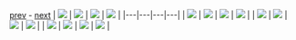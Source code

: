 
[prev](#blank) - [next](gal_1.md)
| [![](../thumb/uncompressed_scenario_training_training.tfrecord-00135-of-01000.gif)](../vid/uncompressed_scenario_training_training.tfrecord-00135-of-01000.gif)  | [![](../thumb/uncompressed_scenario_training_training.tfrecord-00202-of-01000.gif)](../vid/uncompressed_scenario_training_training.tfrecord-00202-of-01000.gif)  | [![](../thumb/uncompressed_scenario_training_training.tfrecord-00122-of-01000.gif)](../vid/uncompressed_scenario_training_training.tfrecord-00122-of-01000.gif)  | [![](../thumb/uncompressed_scenario_training_training.tfrecord-00177-of-01000.gif)](../vid/uncompressed_scenario_training_training.tfrecord-00177-of-01000.gif)  |
|---|---|---|---|
| [![](../thumb/uncompressed_scenario_training_training.tfrecord-00038-of-01000.gif)](../vid/uncompressed_scenario_training_training.tfrecord-00038-of-01000.gif)  | [![](../thumb/uncompressed_scenario_training_training.tfrecord-00000-of-01000.gif)](../vid/uncompressed_scenario_training_training.tfrecord-00000-of-01000.gif)  | [![](../thumb/uncompressed_scenario_training_training.tfrecord-00030-of-01000.gif)](../vid/uncompressed_scenario_training_training.tfrecord-00030-of-01000.gif)  | [![](../thumb/uncompressed_scenario_training_training.tfrecord-00037-of-01000.gif)](../vid/uncompressed_scenario_training_training.tfrecord-00037-of-01000.gif)  |
| [![](../thumb/uncompressed_scenario_training_training.tfrecord-00212-of-01000.gif)](../vid/uncompressed_scenario_training_training.tfrecord-00212-of-01000.gif)  | [![](../thumb/uncompressed_scenario_training_training.tfrecord-00161-of-01000.gif)](../vid/uncompressed_scenario_training_training.tfrecord-00161-of-01000.gif)  | [![](../thumb/uncompressed_scenario_training_training.tfrecord-00039-of-01000.gif)](../vid/uncompressed_scenario_training_training.tfrecord-00039-of-01000.gif)  | [![](../thumb/uncompressed_scenario_training_training.tfrecord-00023-of-01000.gif)](../vid/uncompressed_scenario_training_training.tfrecord-00023-of-01000.gif)  |
| [![](../thumb/uncompressed_scenario_training_training.tfrecord-00003-of-01000.gif)](../vid/uncompressed_scenario_training_training.tfrecord-00003-of-01000.gif)  | [![](../thumb/uncompressed_scenario_training_training.tfrecord-00036-of-01000.gif)](../vid/uncompressed_scenario_training_training.tfrecord-00036-of-01000.gif)  | [![](../thumb/uncompressed_scenario_training_training.tfrecord-00163-of-01000.gif)](../vid/uncompressed_scenario_training_training.tfrecord-00163-of-01000.gif)  | [![](../thumb/uncompressed_scenario_training_training.tfrecord-00108-of-01000.gif)](../vid/uncompressed_scenario_training_training.tfrecord-00108-of-01000.gif)  |
